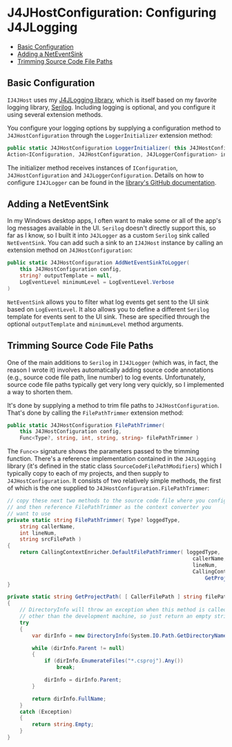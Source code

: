 # J4JHostConfiguration: Configuring J4JLogging

- [Basic Configuration](#basic-configuration)
- [Adding a NetEventSink](#adding-a-neteventsink)
- [Trimming Source Code File Paths](#trimming-source-code-file-paths)

## Basic Configuration

`IJ4JHost` uses my [J4JLogging library](https://github.com/markolbert/J4JLogging), which is itself based on my favorite logging library, [Serilog](https://serilog.net/). Including logging is optional, and you configure it using several extension methods.

You configure your logging options by supplying a configuration method to `J4JHostConfiguration` through the `LoggerInitializer` extension method:

```csharp
public static J4JHostConfiguration LoggerInitializer( this J4JHostConfiguration config, 
Action<IConfiguration, J4JHostConfiguration, J4JLoggerConfiguration> initializer )
```

The initializer method receives instances of `IConfiguration`, `J4JHostConfiguration` and `J4JLoggerConfiguration`. Details on how to configure `IJ4JLogger` can be found in the [library's GitHub documentation](https://github.com/markolbert/J4JLogging).

## Adding a NetEventSink

In my Windows desktop apps, I often want to make some or all of the app's log messages available in the UI. `Serilog` doesn't directly support this, so far as I know, so I built it into `J4JLogger` as a custom `Serilog` sink called `NetEventSink`. You can add such a sink to an `IJ4JHost` instance by calling an extension method on `J4JHostConfiguration`:

```csharp
public static J4JHostConfiguration AddNetEventSinkToLogger(
    this J4JHostConfiguration config,
    string? outputTemplate = null,
    LogEventLevel minimumLevel = LogEventLevel.Verbose
)
```

`NetEventSink` allows you to filter what log events get sent to the UI sink based on `LogEventLevel`. It also allows you to define a different `Serilog` template for events sent to the UI sink. These are specified through the optional `outputTemplate` and `minimumLevel` method arguments.

## Trimming Source Code File Paths

One of the main additions to `Serilog` in `IJ4JLogger` (which was, in fact, the reason I wrote it) involves automatically adding source code annotations (e.g., source code file path, line number) to log events. Unfortunately, source code file paths typically get very long very quickly, so I implemented a way to shorten them.

It's done by supplying a method to trim file paths to `J4JHostConfiguration`. That's done by calling the `FilePathTrimmer` extension method:

```csharp
public static J4JHostConfiguration FilePathTrimmer(
    this J4JHostConfiguration config, 
    Func<Type?, string, int, string, string> filePathTrimmer )
```

The `Func<>` signature shows the parameters passed to the trimming function. There's a reference implementation contained in the `J4JLogging` library (it's defined in the static class `SourceCodeFilePathModifiers`) which I typically copy to each of my projects, and then supply to `J4JHostConfiguration`. It consists of two relatively simple methods, the first of which is the one supplied to `J4JHostConfiguration.FilePathTrimmer`:

```csharp
// copy these next two methods to the source code file where you configure J4JLogger
// and then reference FilePathTrimmer as the context converter you
// want to use
private static string FilePathTrimmer( Type? loggedType,
    string callerName,
    int lineNum,
    string srcFilePath )
{
    return CallingContextEnricher.DefaultFilePathTrimmer( loggedType,
                                                            callerName,
                                                            lineNum,
                                                            CallingContextEnricher.RemoveProjectPath( srcFilePath,
                                                                GetProjectPath() ) );
}

private static string GetProjectPath( [ CallerFilePath ] string filePath = "" )
{
    // DirectoryInfo will throw an exception when this method is called on a machine
    // other than the development machine, so just return an empty string in that case
    try
    {
        var dirInfo = new DirectoryInfo(System.IO.Path.GetDirectoryName(filePath)!);

        while (dirInfo.Parent != null)
        {
            if (dirInfo.EnumerateFiles("*.csproj").Any())
                break;

            dirInfo = dirInfo.Parent;
        }

        return dirInfo.FullName;
    }
    catch (Exception)
    {
        return string.Empty;
    }
}
```
